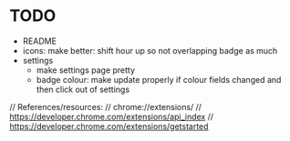 # TODO 
- README
- icons: make better: shift hour up so not overlapping badge as much
- settings
  - make settings page pretty
  - badge colour: make update properly if colour fields changed and then click out of settings




// References/resources:
// chrome://extensions/
// https://developer.chrome.com/extensions/api_index
// https://developer.chrome.com/extensions/getstarted
